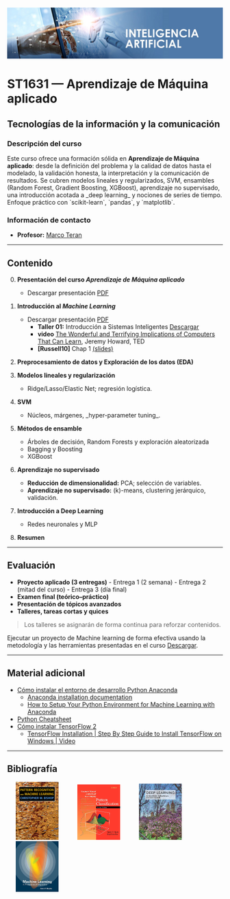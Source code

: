 [![banner](/_assets/pics/bannerAI.jpg)](https://github.com/marcoteran/machinelearning)

# ST1631 — Aprendizaje de Máquina aplicado
## Tecnologías de la información y la comunicación

### Descripción del curso
Este curso ofrece una formación sólida en **Aprendizaje de Máquina aplicado**: desde la definición del problema y la calidad de datos hasta el modelado, la validación honesta, la interpretación y la comunicación de resultados. Se cubren modelos lineales y regularizados, SVM, ensambles (Random Forest, Gradient Boosting, XGBoost), aprendizaje no supervisado, una introducción acotada a \_deep learning\_ y nociones de series de tiempo. Enfoque práctico con \`scikit-learn\`, \`pandas\`, y \`matplotlib\`.

### Información de contacto
* **Profesor:** [Marco Teran](https://marcoteran.github.io/)

---
## Contenido
0. **Presentación del curso *Aprendizaje de Máquina aplicado***
	* Descargar presentación [PDF](https://github.com/marcoteran/machinelearning/raw/master/lectures/00_ml_syllabus.pdf)

1. **Introducción al *Machine Learning***
	* Descargar presentación [PDF](https://github.com/marcoteran/machinelearning/raw/master/lectures/01_ml_introductiontomachinelearning.pdf)
		* **Taller 01:**  Introducción a Sistemas Inteligentes [Descargar](https://github.com/marcoteran/machinelearning/raw/master/homeworks/01_ml_introductiontointelligentsystems.pdf)
		* **video** [The Wonderful and Terrifying Implications of Computers That Can Learn](https://www.ted.com/talks/jeremy_howard_the_wonderful_and_terrifying_implications_of_computers_that_can_learn), Jeremy Howard, TED
		* **[Russell10]** Chap 1 [(slides)](http://aima.eecs.berkeley.edu/slides-pdf/chapter01.pdf)
2. **Preprocesamiento de datos y Exploración de los datos (EDA)**
	
3. **Modelos lineales y regularización**
	*  Ridge/Lasso/Elastic Net; regresión logística.

3. **SVM**  
   *  Núcleos, márgenes, \_hyper-parameter tuning\_.


4. **Métodos de ensamble**
	* Árboles de decisión, Random Forests y exploración aleatorizada
	* Bagging y Boosting
	* XGBoost


5. **Aprendizaje no supervisado**
  	* **Reducción de dimensionalidad:** PCA; selección de variables.
  	* **Aprendizaje no supervisado:** \(k\)-means, clustering jerárquico, validación.

6. **Introducción a Deep Learning** 
	* Redes neuronales y MLP
	
7. **Resumen**

---
## Evaluación
- **Proyecto aplicado (3 entregas)**
  \- Entrega 1 (2 semana)
  \- Entrega 2 (mitad del curso)
  \- Entrega 3 (día final)
- **Examen final (teórico–práctico)**
- **Presentación de tópicos avanzados**
- **Talleres, tareas cortas y quices**

> Los talleres se asignarán de forma continua para reforzar contenidos.

Ejecutar un proyecto de Machine learning de forma efectiva usando la metodología y las herramientas presentadas en el curso [Descargar](https://github.com/marcoteran/machinelearning/raw/master/homeworks/ml_proyecto.pdf).


---
## Material adicional
* [Cómo instalar el entorno de desarrollo Python Anaconda](https://github.com/marcoteran/machinelearning/raw/master/aditionalmaterial/documentation/instalarPython_Anaconda.pdf)
	* [Anaconda installation documentation](https://docs.anaconda.com/anaconda/install/windows/)
	* [How to Setup Your Python Environment for Machine Learning with Anaconda](https://machinelearningmastery.com/setup-python-environment-machine-learning-deep-learning-anaconda/)
* [Python Cheatsheet](https://github.com/marcoteran/machinelearning/raw/master/aditionalmaterial/cheatsheetsandinfographics/pythoncheatsheets.pdf)
* [Cómo instalar TensorFlow 2](https://www.tensorflow.org/install?hl=es-419)
	* [TensorFlow Installation | Step By Step Guide to Install TensorFlow on Windows | Video](https://www.youtube.com/watch?v=s4Lcf9du9L8)

---
## Bibliografía

<p float="left">

[<img src="/_assets/pics/BishopPattern Recognition.jpg" width="100" alt="Christopher M. Bishop - Pattern Recognition and Machine Learning" title="Christopher M. Bishop - Pattern Recognition and Machine Learning" hspace="20">](https://github.com/marcoteran/deeplearningmodule/raw/main/aditionalmaterial/books/Christopher%20M.%20Bishop%20-%20Pattern%20Recognition%20and%20Machine%20Learning.pdf)
[<img src="/_assets/pics/DudaPatternclassification.jpg" width="100" alt="Richard O. Duda - Pattern classification" title="Richard O. Duda - Pattern classification" hspace="20">](https://github.com/marcoteran/deeplearningmodule/raw/main/aditionalmaterial/books/Richard%20O.%20Duda%20-%20Pattern%20classification.pdf)
[<img src="/_assets/pics/IanGoodfellowDeepLearning.jpg" width="100" alt="Ian Goodfellow - Deep Learning" title="Ian Goodfellow - Deep Learning" hspace="20">](https://github.com/marcoteran/deeplearningmodule/raw/main/aditionalmaterial/books/Ian%20Goodfellow%20-%20Deep%20Learning.pdf)
[<img src="/_assets/pics/MurphyMachine Learning.jpg" width="100" alt="Kevin P. Murphy - Machine Learning_ A Probabilistic Perspective" title="Kevin P. Murphy - Machine Learning_ A Probabilistic Perspective" hspace="20">](https://github.com/marcoteran/deeplearningmodule/raw/main/aditionalmaterial/books/Kevin%20P.%20Murphy%20-%20Machine%20Learning_%20A%20Probabilistic%20Perspective.pdf)
</p>

